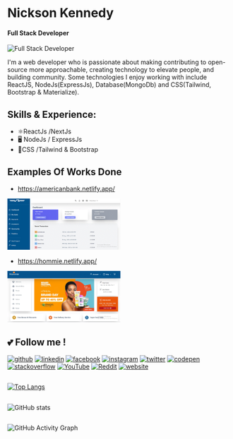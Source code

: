 # Nickson Kennedy
#### Full Stack Developer 
![Full Stack Developer ](https://arturssmirnovs.github.io/github-profile-readme-generator/images/banner.png)

I'm a web developer who is passionate about making contributing to open-source more approachable, creating technology to elevate people, and building community. Some technologies I enjoy working with include ReactJS, NodeJs(ExpressJs), Database(MongoDb) and CSS(Tailwind, Bootstrap & Materialize). 

## Skills & Experience:
* ⚛️ReactJs /NextJs
* 🖥️ NodeJs / ExpressJs 
* 🔵CSS /Tailwind & Bootstrap

## Examples Of Works Done
* https://americanbank.netlify.app/
<img src='https://github.com/nicksonkennedy/nicksonkennedy/blob/main/bank.gif' width='256'/>

* https://hommie.netlify.app/
<img src='https://github.com/nicksonkennedy/nicksonkennedy/blob/main/ecommerce.gif' width='256'/>

## 💕 Follow me !
[<img src='https://cdn.jsdelivr.net/npm/simple-icons@3.0.1/icons/github.svg' alt='github' height='40'>](https://github.com/nicksonkennedy)  [<img src='https://cdn.jsdelivr.net/npm/simple-icons@3.0.1/icons/linkedin.svg' alt='linkedin' height='40'>](https://www.linkedin.com/in/./)  [<img src='https://cdn.jsdelivr.net/npm/simple-icons@3.0.1/icons/facebook.svg' alt='facebook' height='40'>](https://www.facebook.com/.)  [<img src='https://cdn.jsdelivr.net/npm/simple-icons@3.0.1/icons/instagram.svg' alt='instagram' height='40'>](https://www.instagram.com/./)  [<img src='https://cdn.jsdelivr.net/npm/simple-icons@3.0.1/icons/twitter.svg' alt='twitter' height='40'>](https://twitter.com/qen_nedi)  [<img src='https://cdn.jsdelivr.net/npm/simple-icons@3.0.1/icons/codepen.svg' alt='codepen' height='40'>](https://codepen.io/.)  [<img src='https://cdn.jsdelivr.net/npm/simple-icons@3.0.1/icons/stackoverflow.svg' alt='stackoverflow' height='40'>](https://stackoverflow.com/users/.)  [<img src='https://cdn.jsdelivr.net/npm/simple-icons@3.0.1/icons/youtube.svg' alt='YouTube' height='40'>](https://www.youtube.com/channel/.)  [<img src='https://cdn.jsdelivr.net/npm/simple-icons@3.0.1/icons/reddit.svg' alt='Reddit' height='40'>](https://www.reddit.com/user/.)  [<img src='https://cdn.jsdelivr.net/npm/simple-icons@3.0.1/icons/icloud.svg' alt='website' height='40'>](.)  

##
[![Top Langs](https://github-readme-stats.vercel.app/api/top-langs/?username=nicksonkennedy)](https://github.com/anuraghazra/github-readme-stats)
## 
![GitHub stats](https://github-readme-stats.vercel.app/api?username=nicksonkennedy&show_icons=true)  
##
![GitHub Activity Graph](https://activity-graph.herokuapp.com/graph?username=nicksonkennedy)  

